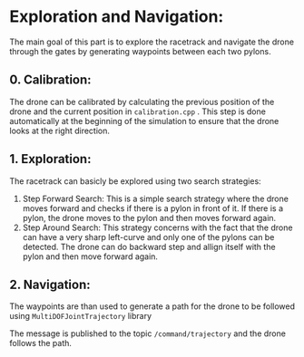 # Exploration and Navigation:
The main goal of this part is to explore the racetrack and navigate the drone through the gates by generating waypoints between each two pylons. 
## 0. Calibration:
The drone can be calibrated by calculating the previous position of the drone and the current position in `calibration.cpp` . This step is done automatically at the beginning of the simulation to ensure that the drone looks at the right direction.

## 1. Exploration:
The racetrack can basicly be explored using two search strategies:
1. Step Forward Search: This is a simple search strategy where the drone moves forward and checks if there is a pylon in front of it. If there is a pylon, the drone moves to the pylon and then moves forward again.
2. Step Around Search: This strategy concerns with the fact that the drone can have a very sharp left-curve and only one of the pylons can be detected. The drone can do backward step and allign itself with the pylon and then move forward again.

## 2. Navigation:
The waypoints are than used to generate a path for the drone to be followed using `MultiDOFJointTrajectory` library

The message is published to the topic `/command/trajectory` and the drone follows the path.
